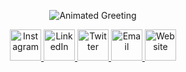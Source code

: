  <p align="center">
  <img src="https://capsule-render.vercel.app/api?text=Hey%20Everyone!%F0%9F%95%B9%EF%B8%8F&animation=fadeIn&type=waving&color=gradient&height=100" alt="Animated     Greeting"/>
  </p>
 <div align="center">
  <a href="https://www.instagram.com/_._sahil_._jaiswal_._/">
    <img height="50" src="https://user-images.githubusercontent.com/46517096/166974368-9798f39f-1f46-499c-b14e-81f0a3f83a06.png" alt="Instagram"/>
  </a>
  <a href="https://www.linkedin.com/in/sahil-jais/">
    <img height="50" src="https://github.com/sahiljaiswal02/sahiljaiswal02/raw/main/assets/linkedin-icon" alt="LinkedIn"/>
  </a>
  <a href="https://twitter.com/Sahil_Jaiswal02">
    <img height="50" src="https://github.com/sahiljaiswal02/sahiljaiswal02/raw/main/assets/twitter-icon" alt="Twitter"/>
  </a>
  <a href="mailto:jaiswalsahil975@gmail.com">
    <img height="50" src="https://github.com/sahiljaiswal02/sahiljaiswal02/raw/main/assets/email-icon" alt="Email"/>
  </a>
  <a href="https://sahiljaiswallive.netlify.app/">
    <img height="50" src="https://github.com/sahiljaiswal02/sahiljaiswal02/raw/main/assets/website-icon" alt="Website"/>
  </a>
</div>
